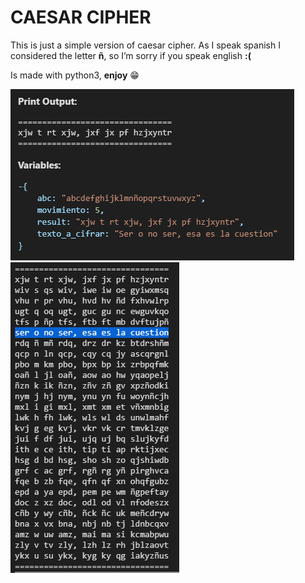 ﻿# CAESAR CIPHER

This is just a simple version of caesar cipher. As I speak spanish I considered the letter **ñ**, so I’m sorry if you speak english **:(**

Is made with python3, **enjoy** 😁

![alt text](https://github.com/knarfff/Caesar-Cipher-Python/blob/master/img/Cifrado.PNG)
![alt_text](https://github.com/knarfff/Caesar-Cipher-Python/blob/master/img/Descifrado.PNG)

